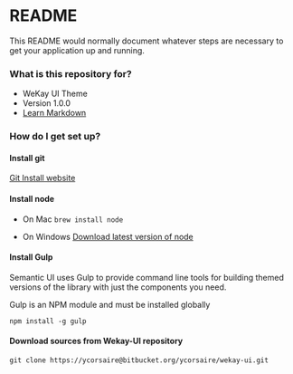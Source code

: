 # README #

This README would normally document whatever steps are necessary to get your application up and running.

### What is this repository for? ###

* WeKay UI Theme
* Version 1.0.0
* [Learn Markdown](https://bitbucket.org/tutorials/markdowndemo)

### How do I get set up? ###

#### Install git
[Git Install website](https://git-scm.com/book/fr/v1/D%C3%A9marrage-rapide-Installation-de-Git)

#### Install node
* On Mac
`brew install node`

* On Windows
[Download latest version of node](https://nodejs.org/download/release/latest/)

#### Install Gulp
Semantic UI uses Gulp to provide command line tools for building themed versions of the library with just the components you need.

Gulp is an NPM module and must be installed globally

`npm install -g gulp`

#### Download sources from Wekay-UI repository

`git clone https://ycorsaire@bitbucket.org/ycorsaire/wekay-ui.git`

